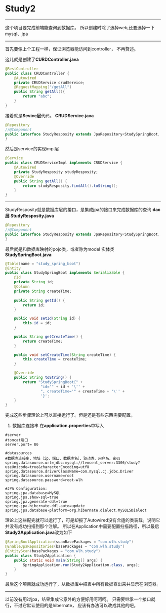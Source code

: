 # Study2
***
这个项目要完成前端能查询到数据库。
所以创建时除了选择web,还要选择一下mysql、jpa
***
首先要像上个工程一样，保证浏览器能访问到controller，
不再赘述。

这儿就是创建了**CURDController.java**

```java
@RestController
public class CRUDController {
    @Autowired
    private CRUDService crudService;
    @RequestMapping("/getAll")
    public String getAll(){
        return "abc";
    }
}
```

接着就是**Sevice层**代码。
**CRUDService.java**
```java
@Repository
//@Component
public interface StudyResposity extends JpaRepository<StudySpringBoot, String> {
}
```
然后是service的实现impl层
```java
@Service
public class CRUDServiceImpl implements CRUDService {
    @Autowired
    private StudyResposity studyResposity;
    @Override
    public String getAll() {
        return studyResposity.findAll().toString();
    }
}
```
***
StudyResposity就是数据库层的接口，是集成jpa的接口来完成数据库的查询
**dao层 StudyResposity.java**
```java
@Repository
//@Component
public interface StudyResposity extends JpaRepository<StudySpringBoot, String> {
}
```
最后就是和数据库映射的pojo类，或者称为model
实体类 **StudySpringBoot.java**
```java
@Table(name = "study_spring_boot")
@Entity
public class StudySpringBoot implements Serializable {
    @Id
    private String id;
    @Column
    private String createTime;
    
    public String getId() {
        return id;
    }

    public void setId(String id) {
        this.id = id;
    }

    public String getCreateTime() {
        return createTime;
    }

    public void setCreateTime(String createTime) {
        this.createTime = createTime;
    }

    @Override
    public String toString() {
        return "StudySpringBoot{" +
                "id='" + id + '\'' +
                ", createTime='" + createTime + '\'' +
                '}';
    }
}
```
完成这些步骤理论上可以直接运行了。但是还是有些东西需要配置。
1. 数据库连接串 在**application.properties**中写入
```properties
#server
#tomcat端口
server.port= 80

#datasources
#数据库连接串，地址（ip、端口、数据库名）、驱动类、用户名、密码
spring.datasource.url=jdbc:mysql://tencent_server:3306/study?useUnicode=true&characterEncoding=utf8
spring.datasource.driverClassName=com.mysql.cj.jdbc.Driver
spring.datasource.username=root
spring.datasource.password=root-wlh

#JPA Configuration:
spring.jpa.database=MySQL
spring.jpa.show-sql=true
spring.jpa.generate-ddl=true
spring.jpa.hibernate.ddl-auto=update
spring.jpa.database-platform=org.hibernate.dialect.MySQL5Dialect
```
理论上这些配完就可以运行了，可是却报了Autowired没有合适的类装载。说明它并没有成功扫描到那个注解。
所以在Application中需要配置扫描路径，所以最后**Study2Application.java**改为如下
```java
@SpringBootApplication(scanBasePackages = "com.wlh.study")
@EnableJpaRepositories(basePackages = "com.wlh.study")
@EntityScan(basePackages = "com.wlh.study")
public class Study2Application {
    public static void main(String[] args) {
        SpringApplication.run(Study2Application.class, args);
    }
}
```
最后这个项目就成功运行了，从数据库中把表中所有数据查出来并显示在浏览器。
***
以前没有用过jpa，结果集成它意外的方便好用呵呵呵。
只需要继承一个接口就行，不过它默认使用的是hibernate，
应该有办法可以改成其他的吧。